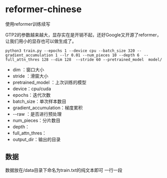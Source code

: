 # reformer-chinese

使用reformer训练续写

GTP2的参数越来越大，显存实在是开销不起，还好Google又开源了reformer，让我们用小的显存也可以做生成了。

```
python3 train.py --epochs 1 --device cpu --batch_size 320 --gradient_accumulation 1 --lr 0.01 --num_pieces 10 --depth 6  --full_attn_thres 128 --dim 128  --stride 60 --pretrained_model  model/
```

- dim ：窗口大小
- stride ：滑窗大小
- pretrained_model ：上次训练的模型
- device：cpu/cuda
- epochs：迭代次数
- batch_size：单次样本数目
- gradient_accumulation：梯度累积
- --raw ：是否进行预处理 
- num_pieces：分片数目
- depth：
- full_attn_thres：
- output_dir：输出的目录

## 数据

数据放在/data目录下命名为train.txt的纯文本即可
一行一段